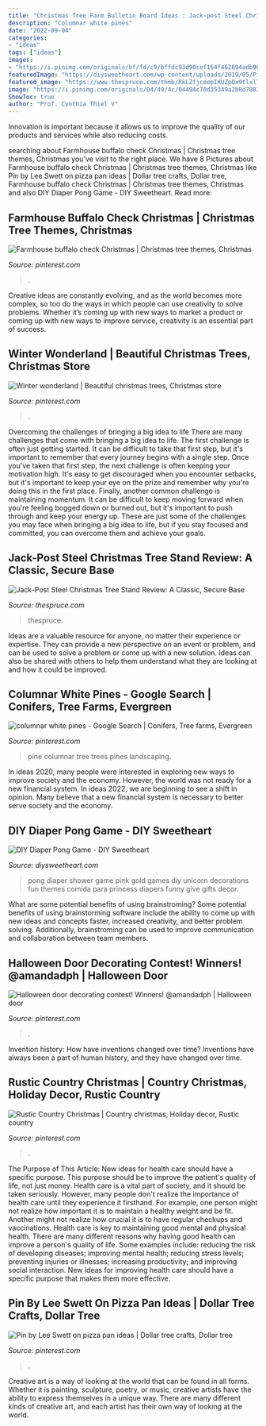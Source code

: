 ```yaml
---
title: "Christmas Tree Farm Bulletin Board Ideas : Jack-post Steel Christmas Tree Stand Review: A Classic, Secure Base"
description: "Columnar white pines"
date: "2022-09-04"
categories:
- "ideas"
tags: ["ideas"]
images:
- "https://i.pinimg.com/originals/bf/fd/c9/bffdc93d90cef164f462894adb9047a8.jpg"
featuredImage: "https://diysweetheart.com/wp-content/uploads/2019/05/Pink-and-Gold-Diaper-Pong.jpg"
featured_image: "https://www.thespruce.com/thmb/RkLZfjceepIKUZpQx9tlxlTwRNM=/1500x1500/filters:fill(auto,1)/_hero_SQ_Jack-Post-Welded-Steel-Christmas-Tree-Stand-1-7a67c29c13b24078bafe902670f7369d.jpg"
image: "https://i.pinimg.com/originals/04/49/4c/04494c70d35349a2b8d7081ad7033749.jpg"
ShowToc: true
author: "Prof. Cynthia Thiel V"
---
```



Innovation is important because it allows us to improve the quality of our products and services while also reducing costs.

	

		
searching about Farmhouse buffalo check Christmas | Christmas tree themes, Christmas you've visit to the right place. We have 8 Pictures about Farmhouse buffalo check Christmas | Christmas tree themes, Christmas like Pin by Lee Swett on pizza pan ideas | Dollar tree crafts, Dollar tree, Farmhouse buffalo check Christmas | Christmas tree themes, Christmas and also DIY Diaper Pong Game - DIY Sweetheart. Read more:
		
    
## Farmhouse Buffalo Check Christmas | Christmas Tree Themes, Christmas

<img loading=lazy src="https://i.pinimg.com/originals/c9/cd/31/c9cd31903884d2472f3ff50f4d6cd675.jpg" onerror="this.onerror=null;this.src='https://tse1.mm.bing.net/th?id=OIP.y-sJqaEIAODi7TbMcwZ65gHaMw&amp;pid=15.1';" alt="Farmhouse buffalo check Christmas | Christmas tree themes, Christmas">

_Source: pinterest.com_

>. 

	

Creative ideas are constantly evolving, and as the world becomes more complex, so too do the ways in which people can use creativity to solve problems. Whether it’s coming up with new ways to market a product or coming up with new ways to improve service, creativity is an essential part of success.

    
## Winter Wonderland | Beautiful Christmas Trees, Christmas Store

<img loading=lazy src="https://i.pinimg.com/originals/bf/fd/c9/bffdc93d90cef164f462894adb9047a8.jpg" onerror="this.onerror=null;this.src='https://tse3.mm.bing.net/th?id=OIP.dE1DbCXmTsHxg7dmESslBwHaJ4&amp;pid=15.1';" alt="Winter wonderland | Beautiful christmas trees, Christmas store">

_Source: pinterest.com_

>. 

	

Overcoming the challenges of bringing a big idea to life
There are many challenges that come with bringing a big idea to life. The first challenge is often just getting started. It can be difficult to take that first step, but it's important to remember that every journey begins with a single step. Once you've taken that first step, the next challenge is often keeping your motivation high. It's easy to get discouraged when you encounter setbacks, but it's important to keep your eye on the prize and remember why you're doing this in the first place. Finally, another common challenge is maintaining momentum. It can be difficult to keep moving forward when you're feeling bogged down or burned out, but it's important to push through and keep your energy up. These are just some of the challenges you may face when bringing a big idea to life, but if you stay focused and committed, you can overcome them and achieve your goals.

    
## Jack-Post Steel Christmas Tree Stand Review: A Classic, Secure Base

<img loading=lazy src="https://www.thespruce.com/thmb/RkLZfjceepIKUZpQx9tlxlTwRNM=/1500x1500/filters:fill(auto,1)/_hero_SQ_Jack-Post-Welded-Steel-Christmas-Tree-Stand-1-7a67c29c13b24078bafe902670f7369d.jpg" onerror="this.onerror=null;this.src='https://tse4.mm.bing.net/th?id=OIP.94RgtO8GicG5NeK-kV4eXwHaHa&amp;pid=15.1';" alt="Jack-Post Steel Christmas Tree Stand Review: A Classic, Secure Base">

_Source: thespruce.com_

>thespruce. 

	

Ideas are a valuable resource for anyone, no matter their experience or expertise. They can provide a new perspective on an event or problem, and can be used to solve a problem or come up with a new solution. Ideas can also be shared with others to help them understand what they are looking at and how it could be improved.

    
## Columnar White Pines - Google Search | Conifers, Tree Farms, Evergreen

<img loading=lazy src="https://i.pinimg.com/736x/50/81/3c/50813c67d56d01de64060199c4314c8d--white-pines-landscaping-ideas.jpg" onerror="this.onerror=null;this.src='https://tse4.mm.bing.net/th?id=OIP.kAtrQSxZOPMjiiZUwI7ENwHaJ3&amp;pid=15.1';" alt="columnar white pines - Google Search | Conifers, Tree farms, Evergreen">

_Source: pinterest.com_

>pine columnar tree trees pines landscaping. 

	

In ideas 2020, many people were interested in exploring new ways to improve society and the economy. However, the world was not ready for a new financial system. In ideas 2022, we are beginning to see a shift in opinion. Many believe that a new financial system is necessary to better serve society and the economy.

    
## DIY Diaper Pong Game - DIY Sweetheart

<img loading=lazy src="https://diysweetheart.com/wp-content/uploads/2019/05/Pink-and-Gold-Diaper-Pong.jpg" onerror="this.onerror=null;this.src='https://tse4.mm.bing.net/th?id=OIP.9ylfio2x3c27euuEon9GJAHaJ4&amp;pid=15.1';" alt="DIY Diaper Pong Game - DIY Sweetheart">

_Source: diysweetheart.com_

>pong diaper shower game pink gold games diy unicorn decorations fun themes comida para princess diapers funny give gifts decor. 

	

What are some potential benefits of using brainstroming?
Some potential benefits of using brainstorming software include the ability to come up with new ideas and concepts faster, increased creativity, and better problem solving. Additionally, brainstroming can be used to improve communication and collaboration between team members.

    
## Halloween Door Decorating Contest! Winners! @amandadph | Halloween Door

<img loading=lazy src="https://i.pinimg.com/736x/6c/40/f0/6c40f0e6226647c2443b30554b29f0a9--halloween-door-mad-scientists.jpg" onerror="this.onerror=null;this.src='https://tse4.mm.bing.net/th?id=OIP.Ei45aM_sip_mqAY-b3o8RQHaJ3&amp;pid=15.1';" alt="Halloween door decorating contest! Winners! @amandadph | Halloween door">

_Source: pinterest.com_

>. 

	

Invention history: How have inventions changed over time?
Inventions have always been a part of human history, and they have changed over time.

    
## Rustic Country Christmas | Country Christmas, Holiday Decor, Rustic Country

<img loading=lazy src="https://i.pinimg.com/originals/e8/64/9d/e8649d52bb06c0e7054d7a7475572b65.jpg" onerror="this.onerror=null;this.src='https://tse4.mm.bing.net/th?id=OIP.rTDnbZkgMBVBeOcLAj7AfgHaJ4&amp;pid=15.1';" alt="Rustic Country Christmas | Country christmas, Holiday decor, Rustic country">

_Source: pinterest.com_

>. 

	

The Purpose of This Article: New ideas for health care should have a specific purpose. This purpose should be to improve the patient's quality of life, not just money.
Health care is a vital part of society, and it should be taken seriously. However, many people don't realize the importance of health care until they experience it firsthand. For example, one person might not realize how important it is to maintain a healthy weight and be fit. Another might not realize how crucial it is to have regular checkups and vaccinations. Health care is key to maintaining good mental and physical health. There are many different reasons why having good health can improve a person's quality of life. Some examples include: reducing the risk of developing diseases; improving mental health; reducing stress levels; preventing injuries or illnesses; increasing productivity; and improving social interaction. New ideas for improving health care should have a specific purpose that makes them more effective.

    
## Pin By Lee Swett On Pizza Pan Ideas | Dollar Tree Crafts, Dollar Tree

<img loading=lazy src="https://i.pinimg.com/originals/04/49/4c/04494c70d35349a2b8d7081ad7033749.jpg" onerror="this.onerror=null;this.src='https://tse4.mm.bing.net/th?id=OIP.1nqnfi1u0NiV6vUYYv-_NQHaJ8&amp;pid=15.1';" alt="Pin by Lee Swett on pizza pan ideas | Dollar tree crafts, Dollar tree">

_Source: pinterest.com_

>. 

	

Creative art is a way of looking at the world that can be found in all forms. Whether it is painting, sculpture, poetry, or music, creative artists have the ability to express themselves in a unique way. There are many different kinds of creative art, and each artist has their own way of looking at the world.

